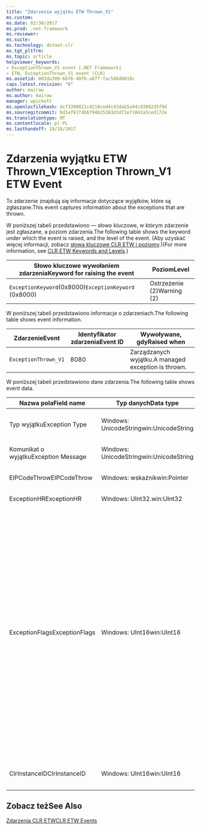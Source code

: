 ```yaml
---
title: "Zdarzenia wyjątku ETW Thrown_V1"
ms.custom: 
ms.date: 03/30/2017
ms.prod: .net-framework
ms.reviewer: 
ms.suite: 
ms.technology: dotnet-clr
ms.tgt_pltfrm: 
ms.topic: article
helpviewer_keywords:
- ExceptionThrown_V1 event [.NET Framework]
- ETW, ExceptionThrown_V1 event (CLR)
ms.assetid: 0d3da389-6b7b-40f6-a877-fac546d6019c
caps.latest.revision: "6"
author: mairaw
ms.author: mairaw
manager: wpickett
ms.openlocfilehash: dcf3390821c4210ced4c43dab5a94c93802d5f9d
ms.sourcegitcommit: bd1ef61f4bb794b25383d3d72e71041a5ced172e
ms.translationtype: MT
ms.contentlocale: pl-PL
ms.lasthandoff: 10/18/2017
---
```

# <a name="exception-thrownv1-etw-event"></a><span data-ttu-id="b3ece-102">Zdarzenia wyjątku ETW Thrown_V1</span><span class="sxs-lookup"><span data-stu-id="b3ece-102">Exception Thrown_V1 ETW Event</span></span>
<span data-ttu-id="b3ece-103">To zdarzenie znajdują się informacje dotyczące wyjątków, które są zgłaszane.</span><span class="sxs-lookup"><span data-stu-id="b3ece-103">This event captures information about the exceptions that are thrown.</span></span>  
  
 <span data-ttu-id="b3ece-104">W poniższej tabeli przedstawiono — słowo kluczowe, w którym zdarzenie jest zgłaszane, a poziom zdarzenia.</span><span class="sxs-lookup"><span data-stu-id="b3ece-104">The following table shows the keyword under which the event is raised, and the level of the event.</span></span> <span data-ttu-id="b3ece-105">(Aby uzyskać więcej informacji, zobacz [słowa kluczowe CLR ETW i poziomy](../../../docs/framework/performance/clr-etw-keywords-and-levels.md).)</span><span class="sxs-lookup"><span data-stu-id="b3ece-105">(For more information, see [CLR ETW Keywords and Levels](../../../docs/framework/performance/clr-etw-keywords-and-levels.md).)</span></span>  
  
|<span data-ttu-id="b3ece-106">Słowo kluczowe wywołaniem zdarzenia</span><span class="sxs-lookup"><span data-stu-id="b3ece-106">Keyword for raising the event</span></span>|<span data-ttu-id="b3ece-107">Poziom</span><span class="sxs-lookup"><span data-stu-id="b3ece-107">Level</span></span>|  
|-----------------------------------|-----------|  
|<span data-ttu-id="b3ece-108">`ExceptionKeyword`(0x8000)</span><span class="sxs-lookup"><span data-stu-id="b3ece-108">`ExceptionKeyword` (0x8000)</span></span>|<span data-ttu-id="b3ece-109">Ostrzeżenie (2)</span><span class="sxs-lookup"><span data-stu-id="b3ece-109">Warning (2)</span></span>|  
  
 <span data-ttu-id="b3ece-110">W poniższej tabeli przedstawiono informacje o zdarzeniach.</span><span class="sxs-lookup"><span data-stu-id="b3ece-110">The following table shows event information.</span></span>  
  
|<span data-ttu-id="b3ece-111">Zdarzenie</span><span class="sxs-lookup"><span data-stu-id="b3ece-111">Event</span></span>|<span data-ttu-id="b3ece-112">Identyfikator zdarzenia</span><span class="sxs-lookup"><span data-stu-id="b3ece-112">Event ID</span></span>|<span data-ttu-id="b3ece-113">Wywoływane, gdy</span><span class="sxs-lookup"><span data-stu-id="b3ece-113">Raised when</span></span>|  
|-----------|--------------|-----------------|  
|`ExceptionThrown_V1`|<span data-ttu-id="b3ece-114">80</span><span class="sxs-lookup"><span data-stu-id="b3ece-114">80</span></span>|<span data-ttu-id="b3ece-115">Zarządzanych wyjątku.</span><span class="sxs-lookup"><span data-stu-id="b3ece-115">A managed exception is thrown.</span></span>|  
  
 <span data-ttu-id="b3ece-116">W poniższej tabeli przedstawiono dane zdarzenia.</span><span class="sxs-lookup"><span data-stu-id="b3ece-116">The following table shows event data.</span></span>  
  
|<span data-ttu-id="b3ece-117">Nazwa pola</span><span class="sxs-lookup"><span data-stu-id="b3ece-117">Field name</span></span>|<span data-ttu-id="b3ece-118">Typ danych</span><span class="sxs-lookup"><span data-stu-id="b3ece-118">Data type</span></span>|<span data-ttu-id="b3ece-119">Opis</span><span class="sxs-lookup"><span data-stu-id="b3ece-119">Description</span></span>|  
|----------------|---------------|-----------------|  
|<span data-ttu-id="b3ece-120">Typ wyjątku</span><span class="sxs-lookup"><span data-stu-id="b3ece-120">Exception Type</span></span>|<span data-ttu-id="b3ece-121">Windows: UnicodeString</span><span class="sxs-lookup"><span data-stu-id="b3ece-121">win:UnicodeString</span></span>|<span data-ttu-id="b3ece-122">Typ wyjątku; na przykład `System.NullReferenceException`.</span><span class="sxs-lookup"><span data-stu-id="b3ece-122">Type of the exception; for example, `System.NullReferenceException`.</span></span>|  
|<span data-ttu-id="b3ece-123">Komunikat o wyjątku</span><span class="sxs-lookup"><span data-stu-id="b3ece-123">Exception Message</span></span>|<span data-ttu-id="b3ece-124">Windows: UnicodeString</span><span class="sxs-lookup"><span data-stu-id="b3ece-124">win:UnicodeString</span></span>|<span data-ttu-id="b3ece-125">Komunikat o wyjątku rzeczywistych.</span><span class="sxs-lookup"><span data-stu-id="b3ece-125">Actual exception message.</span></span>|  
|<span data-ttu-id="b3ece-126">EIPCodeThrow</span><span class="sxs-lookup"><span data-stu-id="b3ece-126">EIPCodeThrow</span></span>|<span data-ttu-id="b3ece-127">Windows: wskaźnik</span><span class="sxs-lookup"><span data-stu-id="b3ece-127">win:Pointer</span></span>|<span data-ttu-id="b3ece-128">Wskaźnik instrukcji, w którym wyjątek wystąpił.</span><span class="sxs-lookup"><span data-stu-id="b3ece-128">Instruction pointer where exception occurred.</span></span>|  
|<span data-ttu-id="b3ece-129">ExceptionHR</span><span class="sxs-lookup"><span data-stu-id="b3ece-129">ExceptionHR</span></span>|<span data-ttu-id="b3ece-130">Windows: UInt32.</span><span class="sxs-lookup"><span data-stu-id="b3ece-130">win:UInt32</span></span>|<span data-ttu-id="b3ece-131">Wyjątek [HRESULT](http://go.microsoft.com/fwlink/?LinkId=179679).</span><span class="sxs-lookup"><span data-stu-id="b3ece-131">Exception [HRESULT](http://go.microsoft.com/fwlink/?LinkId=179679).</span></span>|  
|<span data-ttu-id="b3ece-132">ExceptionFlags</span><span class="sxs-lookup"><span data-stu-id="b3ece-132">ExceptionFlags</span></span>|<span data-ttu-id="b3ece-133">Windows: UInt16</span><span class="sxs-lookup"><span data-stu-id="b3ece-133">win:UInt16</span></span>|<span data-ttu-id="b3ece-134">0x01: HasInnerException (zobacz [zdarzenia ETW CLR](../../../docs/framework/performance/clr-etw-events.md) w dokumentacji programu Visual Basic).</span><span class="sxs-lookup"><span data-stu-id="b3ece-134">0x01: HasInnerException (see [CLR ETW Events](../../../docs/framework/performance/clr-etw-events.md) in the Visual Basic documentation).</span></span><br /><br /> <span data-ttu-id="b3ece-135">0x02: IsNestedException.</span><span class="sxs-lookup"><span data-stu-id="b3ece-135">0x02: IsNestedException.</span></span><br /><br /> <span data-ttu-id="b3ece-136">0x04: IsRethrownException.</span><span class="sxs-lookup"><span data-stu-id="b3ece-136">0x04: IsRethrownException.</span></span><br /><br /> <span data-ttu-id="b3ece-137">0x08: IsCorruptedStateException (wskazuje, że stan procesu jest uszkodzony; zobacz [obsługi wyjątków stan uszkodzony](http://go.microsoft.com/fwlink/?LinkId=179681) w witrynie MSDN).</span><span class="sxs-lookup"><span data-stu-id="b3ece-137">0x08: IsCorruptedStateException (indicates that the process state is corrupt; see [Handling Corrupted State Exceptions](http://go.microsoft.com/fwlink/?LinkId=179681) on MSDN).</span></span><br /><br /> <span data-ttu-id="b3ece-138">0x10: IsCLSCompliant (wyjątek, która jest pochodną <xref:System.Exception> zgodne ze specyfikacją CLS, a w przeciwnym razie nie jest zgodne ze specyfikacją CLS).</span><span class="sxs-lookup"><span data-stu-id="b3ece-138">0x10: IsCLSCompliant (an exception that derives from <xref:System.Exception> is CLS-compliant; otherwise, it is not CLS-compliant).</span></span>|  
|<span data-ttu-id="b3ece-139">ClrInstanceID</span><span class="sxs-lookup"><span data-stu-id="b3ece-139">ClrInstanceID</span></span>|<span data-ttu-id="b3ece-140">Windows: UInt16</span><span class="sxs-lookup"><span data-stu-id="b3ece-140">win:UInt16</span></span>|<span data-ttu-id="b3ece-141">Unikatowy identyfikator wystąpienia CLR lub środowisko CoreCLR.</span><span class="sxs-lookup"><span data-stu-id="b3ece-141">Unique ID for the instance of CLR or CoreCLR.</span></span>|  
  
## <a name="see-also"></a><span data-ttu-id="b3ece-142">Zobacz też</span><span class="sxs-lookup"><span data-stu-id="b3ece-142">See Also</span></span>  
 [<span data-ttu-id="b3ece-143">Zdarzenia CLR ETW</span><span class="sxs-lookup"><span data-stu-id="b3ece-143">CLR ETW Events</span></span>](../../../docs/framework/performance/clr-etw-events.md)
